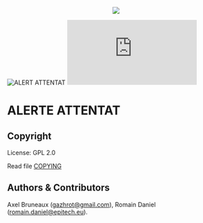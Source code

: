 <p align="center">
<img src="http://s29.postimg.org/59byvmrqf/image.jpg" />
</p>

![ALERT ATTENTAT](http://s30.postimg.org/fmqpdd90h/image.jpg)
![ALERT ATTENTAT](http://www.hostingpics.net/viewer.php?id=948334021.jpg)

# ALERTE ATTENTAT



## Copyright

License: GPL 2.0

Read file [COPYING](COPYING)

## Authors &amp; Contributors

Axel Bruneaux (gazhrot@gmail.com), Romain Daniel (romain.daniel@epitech.eu).
